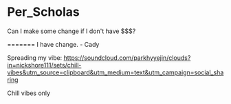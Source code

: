 # Per_Scholas

Can I make some change if I don't have $$$?


=======
I have change. - Cady


Spreading my vibe:
https://soundcloud.com/parkhyyejin/clouds?in=nickshore111/sets/chill-vibes&utm_source=clipboard&utm_medium=text&utm_campaign=social_sharing

Chill vibes only
